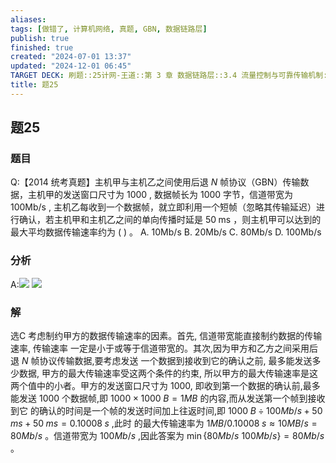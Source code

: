 ```yaml
---
aliases: 
tags: [做错了, 计算机网络, 真题, GBN, 数据链路层]
publish: true
finished: true
created: "2024-07-01 13:37"
updated: "2024-12-01 06:45"
TARGET DECK: 刷题::25计网-王道::第 3 章 数据链路层::3.4 流量控制与可靠传输机制::题25
title: 题25
---
```

## 题25
### 题目
Q:【2014 统考真题】主机甲与主机乙之间使用后退 $N$ 帧协议（GBN）传输数据，主机甲的发送窗口尺寸为 1000 , 数据帧长为 1000 字节，信道带宽为 ${100}\mathrm{{Mb}}/\mathrm{s}$ , 主机乙每收到一个数据帧，就立即利用一个短帧（忽略其传输延迟）进行确认，若主机甲和主机乙之间的单向传播时延是 ${50}\mathrm{\;{ms}}$ ，则主机甲可以达到的最大平均数据传输速率约为 ( ) 。
A. ${10}\mathrm{{Mb}}/\mathrm{s}$ 
B. ${20}\mathrm{{Mb}}/\mathrm{s}$ 
C. ${80}\mathrm{{Mb}}/\mathrm{s}$ 
D. ${100}\mathrm{{Mb}}/\mathrm{s}$
### 分析
A:![](https://img.hwenyi.tech/202407112251511.webp)
![](https://img.hwenyi.tech/202407112251215.webp)
### 解
选C
考虑制约甲方的数据传输速率的因素。首先, 信道带宽能直接制约数据的传输速率, 传输速率 一定是小于或等于信道带宽的。其次,因为甲方和乙方之间采用后退 $N$ 帧协议传输数据,要考虑发送 一个数据到接收到它的确认之前, 最多能发送多少数据, 甲方的最大传输速率受这两个条件的约束, 所以甲方的最大传输速率是这两个值中的小者。甲方的发送窗口尺寸为 1000, 即收到第一个数据的确认前,最多能发送 1000 个数据帧,即 ${1000} \times  {1000}\;B = 1{MB}$ 的内容,而从发送第一个帧到接收到它 的确认的时间是一个帧的发送时间加上往返时间,即 ${1000}\;B \div  {100}{Mb}/s + {50}\;{ms} + {50}\;{ms} = {0.10008}\;s$ ,此时 的最大传输速率为 $1{MB}/{0.10008}\;s \approx  {10}{MB}/s = {80}{Mb}/s$ 。信道带宽为 ${100}{Mb}/s$ ,因此答案为 $\min \{ {80}{Mb}/s$ ${100}{Mb}/s\}  = {80}{Mb}/s$ 。
